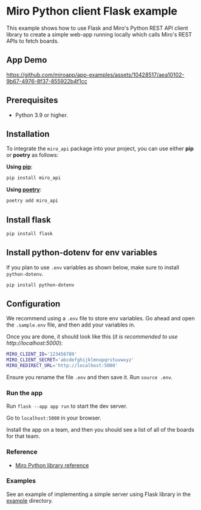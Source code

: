 # Miro Python client Flask example

This example shows how to use Flask and Miro's Python REST API client library to create a simple web-app running locally
which calls Miro's REST APIs to fetch boards. 

## App Demo

https://github.com/miroapp/app-examples/assets/10428517/aea10102-9b67-4976-8f37-855922b4f1cc

## Prerequisites

- Python 3.9 or higher.

## Installation

To integrate the `miro_api` package into your project, you can use either **pip** or **poetry** as follows:

**Using [pip](https://github.com/pypa/pip)**:

```bash
pip install miro_api
```

**Using [poetry](https://python-poetry.org/docs/)**:

```bash
poetry add miro_api
```

## Install flask

```bash
pip install flask
```

## Install python-dotenv for env variables

If you plan to use `.env` variables as shown below, make sure to install `python-dotenv`.

```bash
pip install python-dotenv
```



## Configuration

We recommend using a `.env` file to store env variables. Go ahead and open the `.sample.env` file, and then add your variables in.

Once you are done, it should look like this (*it is recommended to use http://localhost:5000*):

```bash
MIRO_CLIENT_ID='123456789'
MIRO_CLIENT_SECRET='abcdefghijklmnopqrstuvwxyz'
MIRO_REDIRECT_URL='http://localhost:5000'
```

Ensure you rename the file `.env` and then save it. Run `source .env`.

### Run the app

Run `flask --app app run` to start the dev server. 

Go to `localhost:5000` in your browser.

Install the app on a team, and then you should see a list of all of the boards for that team.

### Reference

- [Miro Python library reference](https://miroapp.github.io/api-clients/python/)

### Examples

See an example of implementing a simple server using Flask library in the [example](https://github.com/miroapp/api-clients/tree/main/packages/miro-api-python/example) directory.
